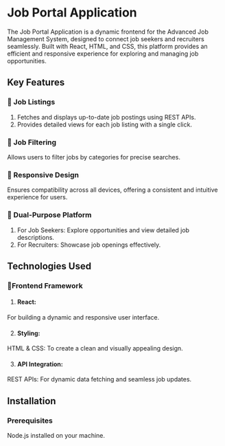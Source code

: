 # Job Portal Application

The Job Portal Application is a dynamic frontend for the Advanced Job Management System, designed to connect job seekers and recruiters seamlessly. Built with React, HTML, and CSS, this platform provides an efficient and responsive experience for exploring and managing job opportunities.

## Key Features



### 🔹 Job Listings<br> 

1. Fetches and displays up-to-date job postings using REST APIs.
2. Provides detailed views for each job listing with a single click.

### 🔹 Job Filtering
Allows users to filter jobs by categories for precise searches.



### 🔹 Responsive Design
Ensures compatibility across all devices, offering a consistent and intuitive experience for users.



### 🔹 Dual-Purpose Platform
1. For Job Seekers: Explore opportunities and view detailed job descriptions.
2. For Recruiters: Showcase job openings effectively.



## Technologies Used

### 🔹Frontend Framework
1. #### React: 
For building a dynamic and responsive user interface.

2. #### Styling:
 HTML & CSS: To create a clean and visually appealing design.

3. #### API Integration:
REST APIs: For dynamic data fetching and seamless job updates.

## Installation
### Prerequisites
Node.js installed on your machine.